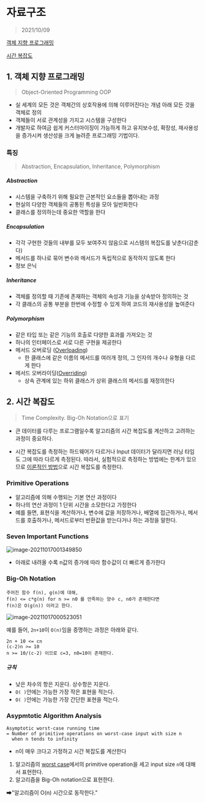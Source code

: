 # 자료구조

> 2021/10/09

[객체 지향 프로그래밍](#1-객체-지향-프로그래밍)

[시간 복잡도](#2-시간-복잡도)



## 1. 객체 지향 프로그래밍

> Object-Oriented Programming OOP

- 실 세계의 모든 것은 객체간의 상호작용에 의해 이루어진다는 개념 아래 모든 것을 객체로 정의
- 객체들이 서로 관계성을 가지고 시스템을 구성한다
- 개발자로 하여금 쉽게 커스터마이징이 가능하게 하고 유지보수성, 확장성, 재사용성을 증가시켜 생산성을 크게 늘려준 프로그래밍 기법이다.



### 특징

> Abstraction, Encapsulation, Inheritance, Polymorphism

##### Abstraction

- 시스템을 구축하기 위해 필요한 근본적인 요소들을 뽑아내는 과정
- 현실의 다양한 객체들의 공통된 특성을 모아 일반화한다
- 클래스를 정의하는데 중요한 역할을 한다

##### Encapsulation

- 각각 구현한 것들의 내부를 모두 보여주지 않음으로 시스템의 복잡도를 낮춘다(감춘다)
- 메서드를 하나로 묶어 변수와 메서드가 독립적으로 동작하지 않도록 한다
- 정보 은닉

##### Inheritance

- 객체를 정의할 때 기존에 존재하는 객체의 속성과 기능을 상속받아 정의하는 것
- 각 클래스의 공통 부분을 한번에 수정할 수 있게 하여 코드의 재사용성을 높여준다

##### Polymorphism

- 같은 타입 또는 같은 기능의 호출로 다양한 효과를 가져오는 것
- 하나의 인터페이스로 서로 다른 구현을 제공한다
- 메서드 오버로딩 (<u>Overloading</u>)
  - 한 클래스에 같은 이름의 메서드를 여러개 정의, 그 인자의 개수나 유형을 다르게 한다
- 메서드 오버라이딩(<u>Overriding</u>)
  - 상속 관계에 있는 하위 클래스가 상위 클래스의 메서드를 재정의한다



## 2. 시간 복잡도

> Time Complexity. Big-Oh Notation으로 표기

- 큰 데이터를 다루는 프로그램일수록 알고리즘의 시간 복잡도를 계산하고 고려하는 과정이 중요하다.

- 시간 복잡도를 측정하는 하드웨어가 다르거나 Input 데이터가 달라지면 러닝 타임도 그에 따라 다르게 측정된다. 따라서, 실험적으로 측정하는 방법에는 한계가 있으므로 <u>이론적인 방법</u>으로 시간 복잡도를 측정한다.



### Primitive Operations

- 알고리즘에 의해 수행되는 기본 연산 과정이다
- 하나의 연산 과정이 1 단위 시간을 소모한다고 가정한다
- 예를 들면, 표현식을 계산하거나, 변수에 값을 저장하거나, 배열에 접근하거나, 메서드를 호출하거나, 메서드로부터 반환값을 받는다거나 하는 과정을 말한다.



### Seven Important Functions

![image-20211017001349850](photo/image-20211017001349850.png)

- 아래로 내려올 수록 n값의 증가에 따라 함수값이 더 빠르게 증가한다



### Big-Oh Notation

```
주어진 함수 f(n), g(n)에 대해,
f(n) <= c*g(n) for n >= n0 를 만족하는 양수 c, n0가 존재한다면
f(n)은 O(g(n)) 이라고 한다.
```

![image-20211017000523051](photo/image-20211017000523051.png)

예를 들어, `2n+10`이 `O(n)`임을 증명하는 과정은 아래와 같다.

```
2n + 10 <= cn
(c-2)n >= 10
n >= 10/(c-2) 이므로 c=3, n0=10이 존재한다.
```

##### 규칙

- 낮은 차수의 항은 지운다. 상수항은 지운다.
- `O( )`안에는 가능한 가장 작은 표현을 적는다.
- `O( )`안에는 가능한 가장 간단한 표현을 적는다.



### Asypmtotic Algorithm Analysis

```
Asymptotic worst-case running time
= Number of primitive operations on worst-case input with size n
  when n tends to infinity
```

- n이 매우 크다고 가정하고 시간 복잡도를 계산한다

1. 알고리즘의 <u>worst case</u>에서의 primitive operation을 세고 input size `n`에 대해서 표현한다.
2. 알고리즘을 Big-Oh notation으로 표현한다. 

➡"알고리즘이 O(n) 시간으로 동작한다."
